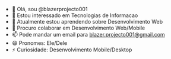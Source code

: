
- 👋 Olá, sou @blazerprojecto001
- 👀 Estou interessado em Tecnologias de Informacao
- 🌱 Atualmente estou aprendendo sobre Desenvolvimento Web
- 💞️ Procuro colaborar em Desenvolvimento Web/Mobile
- 📫 Pode mandar um email para blazer.projecto001@gmail.com
- 😄 Pronomes: Ele/Dele
- ⚡ Curiosidade: Desenvolvimento Mobile/Desktop
